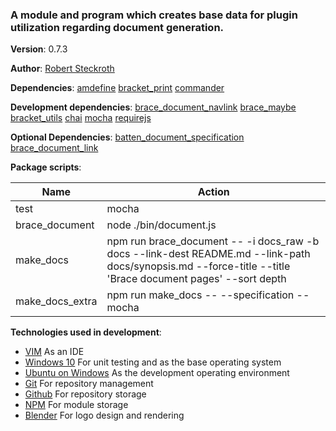 ###  A module and program which creates base data for plugin utilization regarding document generation.

**Version**: 0.7.3

**Author**: [Robert Steckroth](mailto:RobertSteckroth@gmail.com)

**Dependencies**: [amdefine](https://npmjs.org/package/amdefine) [bracket_print](https://npmjs.org/package/bracket_print) [commander](https://npmjs.org/package/commander)

**Development dependencies**: [brace_document_navlink](https://npmjs.org/package/brace_document_navlink) [brace_maybe](https://npmjs.org/package/brace_maybe) [bracket_utils](https://npmjs.org/package/bracket_utils) [chai](https://npmjs.org/package/chai) [mocha](https://npmjs.org/package/mocha) [requirejs](https://npmjs.org/package/requirejs)

**Optional Dependencies**: [batten_document_specification](https://npmjs.org/package/batten_document_specification) [brace_document_link](https://npmjs.org/package/brace_document_link)

**Package scripts**:

| Name | Action |
| ---- | ------ |
 | test | mocha |
 | brace_document | node ./bin/document.js |
 | make_docs | npm run brace_document -- -i docs_raw -b docs --link-dest README.md --link-path docs/synopsis.md --force-title --title 'Brace document pages' --sort depth |
 | make_docs_extra | npm run make_docs -- --specification --mocha |

**Technologies used in development**:
  * [VIM](https://vim.org) As an IDE
  * [Windows 10](https://www.microsoft.com/en-us/software-download/windows10) For unit testing and as the base operating system
  * [Ubuntu on Windows](https://www.microsoft.com/en-us/store/p/ubuntu/9nblggh4msv6) As the development operating environment
  * [Git](https://git-scm.com) For repository management
  * [Github](https://github.com) For repository storage
  * [NPM](https://npmjs.org) For module storage
  * [Blender](https://blender.org) For logo design and rendering